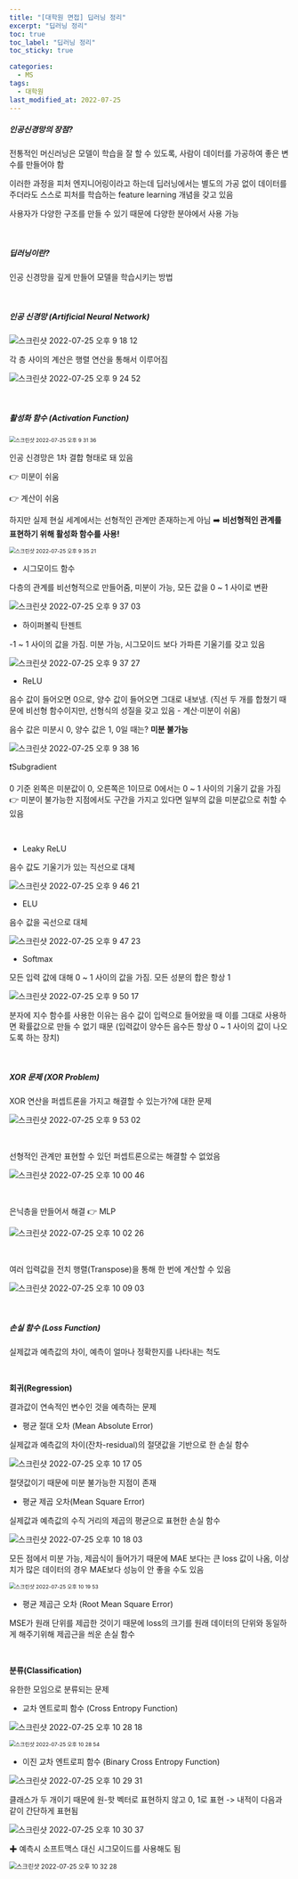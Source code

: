 ```yaml
---
title: "[대학원 면접] 딥러닝 정리"
excerpt: "딥러닝 정리"
toc: true
toc_label: "딥러닝 정리"
toc_sticky: true

categories:
  - MS
tags:
  - 대학원
last_modified_at: 2022-07-25
---
```


##### 인공신경망의 장점?

전통적인 머신러닝은 모델이 학습을 잘 할 수 있도록, 사람이 데이터를 가공하여 좋은 변수를 만들어야 함

이러한 과정을 피처 엔지니어링이라고 하는데 딥러닝에서는 별도의 가공 없이 데이터를 주더라도 스스로 피처를 학습하는 feature learning 개념을 갖고 있음

사용자가 다양한 구조를 만들 수 있기 때문에 다양한 분야에서 사용 가능

<br>

##### 딥러닝이란?

인공 신경망을 깊게 만들어 모델을 학습시키는 방법

<br>

##### 인공 신경망 (Artificial Neural Network)

![스크린샷 2022-07-25 오후 9 18 12](https://user-images.githubusercontent.com/76269316/180775846-282bf12d-0d90-436a-a5b8-0b45b99ae426.png)

각 층 사이의 계산은 행렬 연산을 통해서 이루어짐

![스크린샷 2022-07-25 오후 9 24 52](https://user-images.githubusercontent.com/76269316/180776845-961b72b3-d910-4ebb-a332-c2e2ea27a107.png)

<br>

##### 활성화 함수 (Activation Function)

<img src="https://user-images.githubusercontent.com/76269316/180777937-c5bc5a7d-bd2b-4d7f-b1d7-5e8c5b291003.png" alt="스크린샷 2022-07-25 오후 9 31 36" style="zoom:67%;" />

인공 신경망은 1차 결합 형태로 돼 있음

👉 미분이 쉬움

👉 계산이 쉬움

하지만 실제 현실 세계에서는 선형적인 관계만 존재하는게 아님 ➡️ **비선형적인 관계를 표현하기 위해 활성화 함수를 사용!**

<img src="https://user-images.githubusercontent.com/76269316/180778606-5a562409-9905-44b8-a10b-4bc6b896e03a.png" alt="스크린샷 2022-07-25 오후 9 35 21" style="zoom:67%;" />

<br>

- 시그모이드 함수

다층의 관계를 비선형적으로 만들어줌, 미분이 가능, 모든 값을 0 ~ 1 사이로 변환

![스크린샷 2022-07-25 오후 9 37 03](https://user-images.githubusercontent.com/76269316/180778894-90136d2c-7c7a-4b6e-8c87-01ac2f15796b.png)

- 하이퍼볼릭 탄젠트

-1 ~ 1 사이의 값을 가짐. 미분 가능, 시그모이드 보다 가파른 기울기를 갖고 있음

![스크린샷 2022-07-25 오후 9 37 27](https://user-images.githubusercontent.com/76269316/180778957-3a740039-a7b4-4a90-8916-f44d29559c3b.png)

- ReLU

음수 값이 들어오면 0으로, 양수 값이 들어오면 그대로 내보냄. (직선 두 개를 합쳤기 때문에 비선형 함수이지만, 선형식의 성질을 갖고 있음 - 계산·미분이 쉬움)

음수 값은 미분시 0, 양수 값은 1, 0일 때는? **미분 불가능**

![스크린샷 2022-07-25 오후 9 38 16](https://user-images.githubusercontent.com/76269316/180779102-e513c7f1-6eb9-4c4c-b528-c918bd44d9f0.png)

❗️Subgradient

0 기준 왼쪽은 미분값이 0, 오른쪽은 1이므로 0에서는 0 ~ 1 사이의 기울기 값을 가짐 👉 미분이 불가능한 지점에서도 구간을 가지고 있다면 일부의 값을 미분값으로 취할 수 있음

<br>

- Leaky ReLU

음수 값도 기울기가 있는 직선으로 대체

![스크린샷 2022-07-25 오후 9 46 21](https://user-images.githubusercontent.com/76269316/180780601-c23217bf-79a7-4b42-944c-0f269191e5f6.png)

- ELU

음수 값을 곡선으로 대체

![스크린샷 2022-07-25 오후 9 47 23](https://user-images.githubusercontent.com/76269316/180780809-be28dda8-a1fb-4b64-b8df-dcc20dabfc4a.png)

- Softmax

모든 입력 값에 대해 0 ~ 1 사이의 값을 가짐. 모든 성분의 합은 항상 1

![스크린샷 2022-07-25 오후 9 50 17](https://user-images.githubusercontent.com/76269316/180781354-9fef2f58-dfe7-45c4-a6a1-5c8f3561d837.png)

분자에 지수 함수를 사용한 이유는 음수 값이 입력으로 들어왔을 때 이를 그대로 사용하면 확률값으로 만들 수 없기 때문 (입력값이 양수든 음수든 항상 0 ~ 1 사이의 값이 나오도록 하는 장치)

<br>

##### XOR 문제 (XOR Problem)

XOR 연산을 퍼셉트론을 가지고 해결할 수 있는가?에 대한 문제

![스크린샷 2022-07-25 오후 9 53 02](https://user-images.githubusercontent.com/76269316/180781847-d1be5ca7-fb2e-4fe1-9570-ad46135014da.png)

<br>

선형적인 관계만 표현할 수 있던 퍼셉트론으로는 해결할 수 없었음

![스크린샷 2022-07-25 오후 10 00 46](https://user-images.githubusercontent.com/76269316/180783299-bc936092-54a5-4fd0-88a6-ae463fb8ccec.png)

<br>

은닉층을 만들어서 해결 👉 MLP 

![스크린샷 2022-07-25 오후 10 02 26](https://user-images.githubusercontent.com/76269316/180783617-5b40abae-9a57-42f1-89df-722e9136757c.png)

<br>

여러 입력값을 전치 행렬(Transpose)을 통해 한 번에 계산할 수 있음

![스크린샷 2022-07-25 오후 10 09 03](https://user-images.githubusercontent.com/76269316/180784893-b2d11090-be98-4b80-a9aa-33b366cb76c0.png)

<br>

##### 손실 함수 (Loss Function)

실제값과 예측값의 차이, 예측이 얼마나 정확한지를 나타내는 척도

<br>

**회귀(Regression)**

결과값이 연속적인 변수인 것을 예측하는 문제

- 평균 절대 오차 (Mean Absolute Error)

실제값과 예측값의 차이(잔차-residual)의 절댓값을 기반으로 한 손실 함수

![스크린샷 2022-07-25 오후 10 17 05](https://user-images.githubusercontent.com/76269316/180786329-422e1111-9584-478b-9a79-b9e705a994f0.png)

절댓값이기 때문에 미분 불가능한 지점이 존재

- 평균 제곱 오차(Mean Square Error)

실제값과 예측값의 수직 거리의 제곱의 평균으로 표현한 손실 함수

![스크린샷 2022-07-25 오후 10 18 03](https://user-images.githubusercontent.com/76269316/180786525-d83d2d88-2f36-42c3-b8ff-4980437bd5e7.png)

모든 점에서 미분 가능, 제곱식이 들어가기 때문에 MAE 보다는 큰 loss 값이 나옴, 이상치가 많은 데이터의 경우 MAE보다 성능이 안 좋을 수도 있음

<img src="https://user-images.githubusercontent.com/76269316/180786924-e0f49bdc-892d-48de-86a1-bbc5da900ac6.png" alt="스크린샷 2022-07-25 오후 10 19 53" style="zoom:67%;" />

<br>

- 평균 제곱근 오차 (Root Mean Square Error)

MSE가 원래 단위를 제곱한 것이기 때문에 loss의 크기를 원래 데이터의 단위와 동일하게 해주기위해 제곱근을 씌운 손실 함수

<br>

**분류(Classification)**

유한한 모임으로 분류되는 문제

- 교차 엔트로피 함수 (Cross Entropy Function)

![스크린샷 2022-07-25 오후 10 28 18](https://user-images.githubusercontent.com/76269316/180788660-e6097073-f67e-4c7e-bda4-e1ff9ede928e.png)

<img src="https://user-images.githubusercontent.com/76269316/180788803-7e3ed4d1-81bb-414d-aa37-e3ec1061606c.png" alt="스크린샷 2022-07-25 오후 10 28 54" style="zoom:67%;" />

- 이진 교차 엔트로피 함수 (Binary Cross Entropy Function)

![스크린샷 2022-07-25 오후 10 29 31](https://user-images.githubusercontent.com/76269316/180788925-2255bf9c-6d5c-4754-a0f3-c32546e1c700.png)

클래스가 두 개이기 때문에 원-핫 벡터로 표현하지 않고 0, 1로 표현 -> 내적이 다음과 같이 간단하게 표현됨

![스크린샷 2022-07-25 오후 10 30 37](https://user-images.githubusercontent.com/76269316/180789180-c50c3876-991d-4cb8-a0a9-2c7048bcd273.png)

✚ 예측시 소프트맥스 대신 시그모이드를 사용해도 됨

<img src="https://user-images.githubusercontent.com/76269316/180789537-579b856d-36e4-4127-833a-2607de0c08a0.png" alt="스크린샷 2022-07-25 오후 10 32 28" style="zoom:80%;" />

<br>
